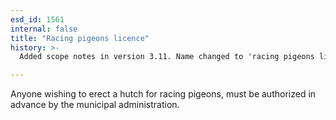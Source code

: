 ```yaml
---
esd_id: 1561
internal: false
title: "Racing pigeons licence"
history: >-
  Added scope notes in version 3.11. Name changed to 'racing pigeons licence' in version 4.00.

---
```


Anyone wishing to erect a hutch for racing pigeons, must be authorized in advance by the municipal administration. 

